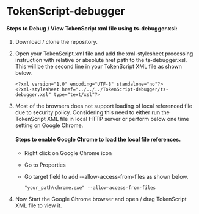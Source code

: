 # TokenScript-debugger

#### Steps to Debug / View TokenScript xml file using ts-debugger.xsl:

1. Download / clone the repository.

2. Open your TokenScript.xml file and add the xml-stylesheet processing instruction with relative or absolute href path to the ts-debugger.xsl. This will be the second line in your TokenScript XML file as shown below.
	
    ```
    <?xml version="1.0" encoding="UTF-8" standalone="no"?>
    <?xml-stylesheet href="../../../TokenScript-debugger/ts-debugger.xsl" type="text/xsl"?>
    ```
  
3. Most of the browsers does not support loading of local referenced file due to security policy. Considering this need to either run the TokenScript XML file in local HTTP server or perform below one time setting on Google Chrome.
  
   #### Steps to enable Google Chrome to load the local file references.
	* Right click on Google Chrome icon 
	* Go to Properties 
	* Go target field to add --allow-access-from-files as shown below.
       
          "your_path\chrome.exe" --allow-access-from-files
     
4. Now Start the Google Chrome browser and open / drag TokenScript XML file to view it.

